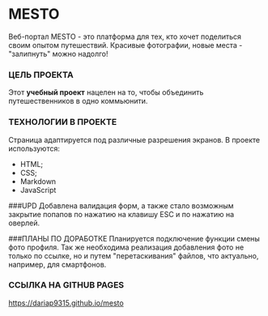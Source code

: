 # MESTO
Веб-портал MESTO - это платформа для тех, кто хочет поделиться своим опытом путешествий. Красивые фотографии, новые места - "залипнуть" можно надолго!

### ЦЕЛЬ ПРОЕКТА
Этот **учебный проект** нацелен на то, чтобы объединить путешественников в одно коммьюнити.

### ТЕХНОЛОГИИ В ПРОЕКТЕ
Страница адаптируется под различные разрешения экранов. В проекте используются:

* HTML;
* CSS;
* Markdown
* JavaScript

###UPD
Добавлена валидация форм, а также стало возможным закрытие попапов по нажатию на клавишу ESC и по нажатию на оверлей.

###ПЛАНЫ ПО ДОРАБОТКЕ
Планируется подключение функции смены фото профиля. Так же необходима реализация добавления фото не только по ссылке, но и путем "перетаскивания" файлов, что актуально, например, для смартфонов.



### ССЫЛКА НА GITHUB PAGES
https://dariap9315.github.io/mesto

